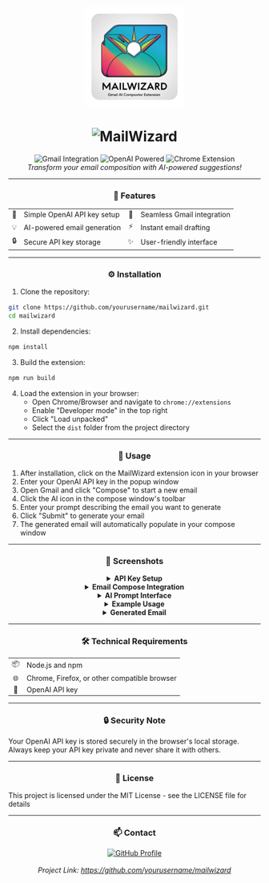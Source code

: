 <div align="center">
  <img src="assets/mailwizard-logo.png" alt="MailWizard Logo" width="200"/>
  <h1>
    <img src="https://img.shields.io/badge/Mail-Wizard-blueviolet?style=for-the-badge&logo=gmail" alt="MailWizard" />
  </h1>
  <p>
    <img src="https://img.shields.io/badge/Gmail-Integration-red?style=flat-square&logo=gmail" alt="Gmail Integration"/>
    <img src="https://img.shields.io/badge/OpenAI-Powered-green?style=flat-square&logo=openai" alt="OpenAI Powered"/>
    <img src="https://img.shields.io/badge/Chrome-Extension-blue?style=flat-square&logo=google-chrome" alt="Chrome Extension"/>
    <br/>
    <i>Transform your email composition with AI-powered suggestions!</i>
  </p>
</div>

---

<div align="center">
  <h3>🚀 Features</h3>
</div>

<div align="center">
  <table>
    <tr>
      <td align="center">🔑</td>
      <td>Simple OpenAI API key setup</td>
      <td align="center">🎯</td>
      <td>Seamless Gmail integration</td>
    </tr>
    <tr>
      <td align="center">💡</td>
      <td>AI-powered email generation</td>
      <td align="center">⚡</td>
      <td>Instant email drafting</td>
    </tr>
    <tr>
      <td align="center">🔒</td>
      <td>Secure API key storage</td>
      <td align="center">✨</td>
      <td>User-friendly interface</td>
    </tr>
  </table>
</div>

---

<div align="center">
  <h3>⚙️ Installation</h3>
</div>

<div align="left">

1. Clone the repository:
```bash
git clone https://github.com/yourusername/mailwizard.git
cd mailwizard
```

2. Install dependencies:
```bash
npm install
```

3. Build the extension:
```bash
npm run build
```

4. Load the extension in your browser:
   - Open Chrome/Browser and navigate to `chrome://extensions`
   - Enable "Developer mode" in the top right
   - Click "Load unpacked"
   - Select the `dist` folder from the project directory
</div>

---

<div align="center">
  <h3>📱 Usage</h3>
</div>

<div align="left">

1. After installation, click on the MailWizard extension icon in your browser
2. Enter your OpenAI API key in the popup window
3. Open Gmail and click "Compose" to start a new email
4. Click the AI icon in the compose window's toolbar
5. Enter your prompt describing the email you want to generate
6. Click "Submit" to generate your email
7. The generated email will automatically populate in your compose window
</div>

---

<div align="center">
  <h3>📸 Screenshots</h3>
</div>
<div align="center">
  <details>
    <summary><b>API Key Setup</b></summary>
    <img src="screenshots/api-key-setup.png" alt="API Key Setup" width="400"/>
    <p><i>Extension popup for setting up your OpenAI API key</i></p>
  </details>
  <details>
    <summary><b>Email Compose Integration</b></summary>
    <img src="screenshots/compose-integration.png" alt="Email Compose Integration" width="400"/>
    <p><i>AI icon integrated into Gmail's compose window</i></p>
  </details>
  <details>
    <summary><b>AI Prompt Interface</b></summary>
    <img src="screenshots/prompt-interface.png" alt="AI Prompt Interface" width="400"/>
    <p><i>Interface for entering your email generation prompt</i></p>
  </details>
  <details>
    <summary><b>Example Usage</b></summary>
    <img src="screenshots/example-prompt.png" alt="Example Prompt" width="400"/>
    <p><i>Example of entering a prompt for birthday invitation</i></p>
  </details>
  <details>
    <summary><b>Generated Email</b></summary>
    <img src="screenshots/generated-email.png" alt="Generated Email" width="400"/>
    <p><i>Examplex of an automatically generated email</i></p>
  </details>
</div>

---

<div align="center">
  <h3>🛠️ Technical Requirements</h3>
</div>

<div align="center">
  <table>
    <tr>
      <td align="center">📦</td>
      <td>Node.js and npm</td>
    </tr>
    <tr>
      <td align="center">🌐</td>
      <td>Chrome, Firefox, or other compatible browser</td>
    </tr>
    <tr>
      <td align="center">🔑</td>
      <td>OpenAI API key</td>
    </tr>
  </table>
</div>

---

<div align="center">
  <h3>🔒 Security Note</h3>
</div>

<div align="left">

Your OpenAI API key is stored securely in the browser's local storage. Always keep your API key private and never share it with others.
</div>

---

<div align="center">
  <h3>📄 License</h3>
</div>

<div align="left">

This project is licensed under the MIT License - see the LICENSE file for details
</div>

---

<div align="center">
  <h3>📫 Contact</h3>
</div>

<div align="center">
  <a href="https://github.com/Anish-Gupta1">
    <img src="https://img.shields.io/badge/GitHub-Profile-blue?style=for-the-badge&logo=github" alt="GitHub Profile"/>
  </a>
  <br/>
  <br/>
  <i>Project Link: <a href="https://github.com/yourusername/mailwizard">https://github.com/yourusername/mailwizard</a></i>
</div>
